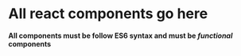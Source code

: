 # All react components go here

**All components must be follow ES6 syntax and must be *functional* components**
